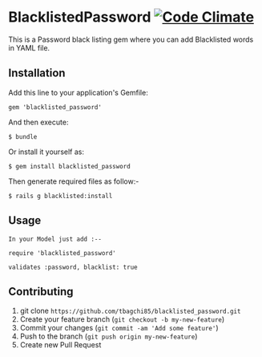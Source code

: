 # BlacklistedPassword  [![Code Climate](https://codeclimate.com/github/tbagchi85/blacklisted_password.png)](https://codeclimate.com/github/tbagchi85/blacklisted_password)

This is a Password black listing gem where you can add Blacklisted words in YAML file.

## Installation

Add this line to your application's Gemfile:

    gem 'blacklisted_password'

And then execute:

    $ bundle

Or install it yourself as:

    $ gem install blacklisted_password

Then generate required files as follow:-

    $ rails g blacklisted:install

## Usage

    In your Model just add :--

    require 'blacklisted_password'

    validates :password, blacklist: true

## Contributing

1. git clone `https://github.com/tbagchi85/blacklisted_password.git`
2. Create your feature branch (`git checkout -b my-new-feature`)
3. Commit your changes (`git commit -am 'Add some feature'`)
4. Push to the branch (`git push origin my-new-feature`)
5. Create new Pull Request
